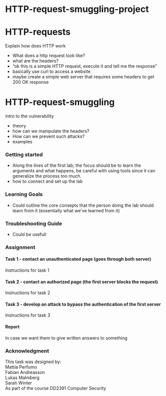 # HTTP-request-smuggling-project

# HTTP-requests
Explain how does HTTP work
* What does a http request look like?
* what are the headers?
* “ok this is a simple HTTP request, execute it and tell me the response”
* basically use curl to access a website
* maybe create a simple web server that requires some headers to get 200 OK response


# HTTP-request-smuggling
intro to the vulnerability
* theory
* how can we manipulate the headers?
* How can we prevent such attacks?
* examples


### Getting started
* Along the lines of the first lab; the focus should be to learn the arguments and what happens, be careful with using tools since it can generalize the process too much.
* how to connect and set up the lab

### Learning Goals
* Could outline the core consepts that the person doing the lab should learn from it (essentially what we've learned from it)

### Troubleshooting Guide
* Could be usefull

### Assignment

#### Task 1 - contact an unauthenticated page (goes through both server)
Instructions for task 1

#### Task 2 - contact an authorized page (the first server blocks the request)
Instructions for task 2

#### Task 3 - develop an attack to bypass the authentication of the first server
Instructions for task 3


#### Report
In case we want them to give written answers to something

### Acknowledgment
This task was designed by:         <br>
Mattia Perfumo                     <br>
Fabian Andreasson                  <br>
Lukas Malmberg                     <br>
Sarah Winter                       <br>
As part of the course DD2391 Computer Security 
